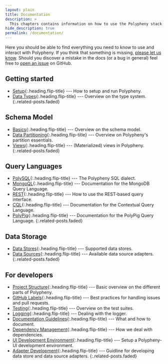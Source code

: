 ```yaml
---
layout: plain
title: Documentation
description: >
  This chapters contains information on how to use the Polypheny stack.
hide_description: true
permalink: /documentation/
---
```


Here you should be able to find everything you need to know to use and interact with Polypheny. If you think that something is missing, [please let us know](https://github.com/polypheny/Website/issues). Should you discover a mistake in the docs (or a bug in general) feel free to [open an issue](https://github.com/polypheny/Website/issues) on GitHub.


## Getting started
* [Setup]{:.heading.flip-title} --- How to setup and run Polypheny.
* [Data Types]{:.heading.flip-title} --- Overview on the type system.
{:.related-posts.faded}


## Schema Model
* [Basics]{:.heading.flip-title} --- Overview on the schema model.
* [Data Partitioning]{:.heading.flip-title} --- Overview on Polypheny's partition essentials.
* [Views]{:.heading.flip-title} --- (Materialized) views in Polypheny.
{:.related-posts.faded}


## Query Languages
* [PolySQL]{:.heading.flip-title} --- The Polypheny SQL dialect.
* [MongoQL]{:.heading.flip-title} --- Documentation for the MongoDB Query Language.
* [REST]{:.heading.flip-title} --- How to use the REST-based query interface.
* [CQL]{:.heading.flip-title} --- Documentation for the Contextual Query Language.
* [PolyPig]{:.heading.flip-title} --- Documentation for the PolyPig Query Language.
{:.related-posts.faded}


## Data Storage
* [Data Stores]{:.heading.flip-title} --- Supported data stores.
* [Data Sources]{:.heading.flip-title} --- Available data source adapters.
{:.related-posts.faded}


## For developers
* [Project Structure]{:.heading.flip-title} --- Basic overview on the different parts of Polypheny.
* [GitHub Labels]{:.heading.flip-title} --- Best practices for handling issues and pull requests.
* [Testing]{:.heading.flip-title} --- Overview on the test suites.
* [Logging]{:.heading.flip-title} --- Dealing with the logger.
* [Documentation Guidelines]{:.heading.flip-title} --- What and how to document.
* [Dependency Management]{:.heading.flip-title} --- How we deal with dependencies.
* [UI Development Environment]{:.heading.flip-title} --- Setup a Polypheny-UI development environment.
* [Adapter Development]{:.heading.flip-title} --- Guidline for developing data store and data source adapters.
{:.related-posts.faded}


[Setup]: Setup.md
[Data Types]: Types.md

[Basics]: SchemaModel.md
[Data Partitioning]: DataPartitioning.md
[Views]: Views.md

[PolySQL]: PolySQL/README.md
[MongoQL]: MongoQl/README.md
[REST]: REST/README.md
[CQL]: CQL/README.md
[PolyPig]: PolyPig/README.md

[Data Stores]: Stores/README.md
[Data Sources]: Sources/README.md

[Project Structure]: ProjectStructure.md
[GitHub Labels]: Labels.md
[Testing]: Testing.md
[Logging]: Logging.md
[Documentation Guidelines]: Documentation.md
[Dependency Management]: Dependencies.md
[UI Development Environment]: UI-Dev-Env.md
[Adapter Development]: AdapterDev.md

